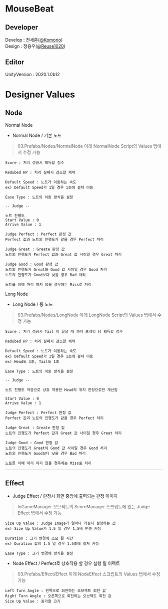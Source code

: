 # MouseBeat

## Developer
Develop : 전세훈([@Komorio](https://github.com/Komorio)) <br>
Design : 정용우([@Reuse1020](https://github.com/Reuse1020)) <br>

## Editor
UnityVersion : 2020.1.0b12

# Designer Values

## Node 

Normal Node

* Normal Node / 기본 노드
>03.Prefabs/Nodes/NormalNode 아래 NormalNode Script의 Values 탭에서 수정 가능

```
Score : 처리 성공시 획득할 점수

Redubed HP : 처리 실패시 감소할 체력

Default Speed : 노트가 이동하는 속도 
ex) Default Speed가 1일 경우 1초에 걸쳐 이동

Ease Type : 노트의 이동 방식을 설정

-- Judge --

노트 진행도 
Start Value : 0 
Arrive Value : 1

Judge Perfect : Perfect 판정 값 
Perfect 값과 노트의 진행도가 같을 경우 Perfect 처리

Judge Great : Greate 판정 값
노트의 진행도가 Perfect 값과 Great 값 사이일 경우 Great 처리

Judge Good : Good 판정 값
노트의 진행도가 Great와 Good 값 사이일 경우 Good 처리
노트의 진행도가 Good보다 낮을 경우 Bad 처리

노트를 아예 처리 하지 않을 경우에는 Miss로 처리
```

Long Node 

* Long Node / 롱 노드
>03.Prefabs/Nodes/LongNode 아래 LongNode Script의 Values 탭에서 수정 가능

```
Score : 처리 성공시 Tail 이 끝날 때 까지 프레임 당 획득할 점수

Redubed HP : 처리 실패시 감소할 체력

Default Speed : 노트가 이동하는 속도 
ex) Default Speed가 1일 경우 1초에 걸쳐 이동
ex) Head도 1초, Tail도 1초 

Ease Type : 노트의 이동 방식을 설정

-- Judge --

노트 진행도 처음으로 상효 작용한 Head의 위치 한정으로만 계산함

Start Value : 0 
Arrive Value : 1

Judge Perfect : Perfect 판정 값 
Perfect 값과 노트의 진행도가 같을 경우 Perfect 처리

Judge Great : Greate 판정 값
노트의 진행도가 Perfect 값과 Great 값 사이일 경우 Great 처리

Judge Good : Good 판정 값
노트의 진행도가 Great와 Good 값 사이일 경우 Good 처리
노트의 진행도가 Good보다 낮을 경우 Bad 처리

노트를 아예 처리 하지 않을 경우에는 Miss로 처리
```

---

## Effect

* Judge Effect / 판정시 화면 중앙에 출력되는 판정 이미지
> InGameManager 오브젝트의 ScoreManager 스크립트에 있는 Judge Effect 탭에서 수정 가능 
```
Size Up Value : Judge Image가 얼마나 커질지 설정하는 값 
ex) Size Up Value가 1.5 일 경우 1.5배 만큼 커짐

Duration : 크기 변경에 소요 될 시간
ex) Duration 값이 1.5 일 경우 1.5초에 걸쳐 커짐

Ease Type : 크기 변경에 방식을 설정
```

* Node Effect / Perfect로 상호작용 할 경우 실행 될 이펙트
>03.Prefabs/Effect/Effect 아래 NodeEffect 스크립트의 Values 탭에서 수정 가능
```
Left Turn Angle : 왼쪽으로 회전하는 오브젝트 회전 값
Right Turn Angle : 오른쪽으로 회전하는 오브젝트 회전 값
Size Up Value : 증가할 크기
```